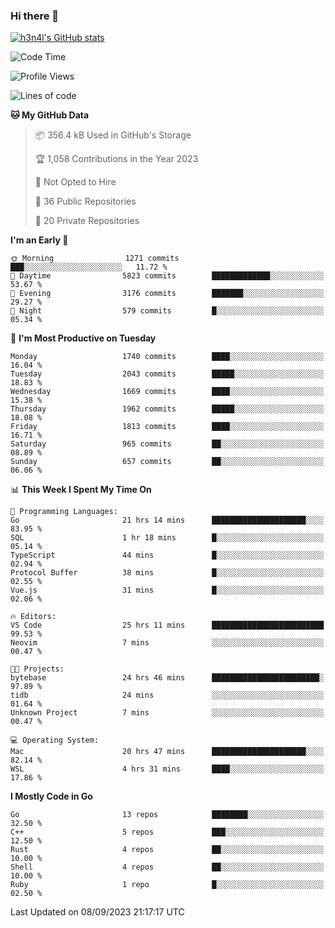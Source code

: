 ### Hi there 👋

[![h3n4l's GitHub stats](https://github-readme-stats.vercel.app/api?username=h3n4l&count_private=true&show_icons=true&theme=radical)](https://github.com/h3n4l/github-readme-stats)

<!--START_SECTION:waka-->
![Code Time](http://img.shields.io/badge/Code%20Time-1%2C576%20hrs%2011%20mins-blue)

![Profile Views](http://img.shields.io/badge/Profile%20Views-13-blue)

![Lines of code](https://img.shields.io/badge/From%20Hello%20World%20I%27ve%20Written-3.0%20million%20lines%20of%20code-blue)

**🐱 My GitHub Data** 

> 📦 356.4 kB Used in GitHub's Storage 
 > 
> 🏆 1,058 Contributions in the Year 2023
 > 
> 🚫 Not Opted to Hire
 > 
> 📜 36 Public Repositories 
 > 
> 🔑 20 Private Repositories 
 > 
**I'm an Early 🐤** 

```text
🌞 Morning                1271 commits        ███░░░░░░░░░░░░░░░░░░░░░░   11.72 % 
🌆 Daytime                5823 commits        █████████████░░░░░░░░░░░░   53.67 % 
🌃 Evening                3176 commits        ███████░░░░░░░░░░░░░░░░░░   29.27 % 
🌙 Night                  579 commits         █░░░░░░░░░░░░░░░░░░░░░░░░   05.34 % 
```
📅 **I'm Most Productive on Tuesday** 

```text
Monday                   1740 commits        ████░░░░░░░░░░░░░░░░░░░░░   16.04 % 
Tuesday                  2043 commits        █████░░░░░░░░░░░░░░░░░░░░   18.83 % 
Wednesday                1669 commits        ████░░░░░░░░░░░░░░░░░░░░░   15.38 % 
Thursday                 1962 commits        █████░░░░░░░░░░░░░░░░░░░░   18.08 % 
Friday                   1813 commits        ████░░░░░░░░░░░░░░░░░░░░░   16.71 % 
Saturday                 965 commits         ██░░░░░░░░░░░░░░░░░░░░░░░   08.89 % 
Sunday                   657 commits         ██░░░░░░░░░░░░░░░░░░░░░░░   06.06 % 
```


📊 **This Week I Spent My Time On** 

```text
💬 Programming Languages: 
Go                       21 hrs 14 mins      █████████████████████░░░░   83.95 % 
SQL                      1 hr 18 mins        █░░░░░░░░░░░░░░░░░░░░░░░░   05.14 % 
TypeScript               44 mins             █░░░░░░░░░░░░░░░░░░░░░░░░   02.94 % 
Protocol Buffer          38 mins             █░░░░░░░░░░░░░░░░░░░░░░░░   02.55 % 
Vue.js                   31 mins             █░░░░░░░░░░░░░░░░░░░░░░░░   02.06 % 

🔥 Editors: 
VS Code                  25 hrs 11 mins      █████████████████████████   99.53 % 
Neovim                   7 mins              ░░░░░░░░░░░░░░░░░░░░░░░░░   00.47 % 

🐱‍💻 Projects: 
bytebase                 24 hrs 46 mins      ████████████████████████░   97.89 % 
tidb                     24 mins             ░░░░░░░░░░░░░░░░░░░░░░░░░   01.64 % 
Unknown Project          7 mins              ░░░░░░░░░░░░░░░░░░░░░░░░░   00.47 % 

💻 Operating System: 
Mac                      20 hrs 47 mins      █████████████████████░░░░   82.14 % 
WSL                      4 hrs 31 mins       ████░░░░░░░░░░░░░░░░░░░░░   17.86 % 
```

**I Mostly Code in Go** 

```text
Go                       13 repos            ████████░░░░░░░░░░░░░░░░░   32.50 % 
C++                      5 repos             ███░░░░░░░░░░░░░░░░░░░░░░   12.50 % 
Rust                     4 repos             ██░░░░░░░░░░░░░░░░░░░░░░░   10.00 % 
Shell                    4 repos             ██░░░░░░░░░░░░░░░░░░░░░░░   10.00 % 
Ruby                     1 repo              █░░░░░░░░░░░░░░░░░░░░░░░░   02.50 % 
```




 Last Updated on 08/09/2023 21:17:17 UTC
<!--END_SECTION:waka-->

